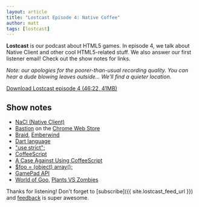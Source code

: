 ```yaml
---
layout: article
title: "Lostcast Episode 4: Native Coffee"
author: matt
tags: [lostcast]
---
```

**Lostcast** is our podcast about HTML5 games.
In episode 4, we talk about Native Client and other cool HTML5-related stuff. We also answer our first listener email! Check out the show notes for links.

_Note: our apologies for the poorer-than-usual recording quality. You can hear a dude blowing leaves outside... We'll find a quieter location._

<a class="download-podcast" href="http://media.lostdecadegames.com/lostcast/lostcast_episode_4_native_coffee.mp3">
	Download Lostcast episode 4 (46:22, 41MB)
</a>

## Show notes

* [NaCl (Native Client)](http://code.google.com/p/nativeclient/)
* [Bastion](http://supergiantgames.com/?page_id=242) on the [Chrome Web Store](https://chrome.google.com/webstore/detail/oohphhdkahjlioohbalmicpokoefkgid)
* [Braid](http://braid-game.com/), [Emberwind](http://operasoftware.github.com/Emberwind/)
* [Dart language](http://www.dartlang.org/)
* ["use strict";](http://ejohn.org/blog/ecmascript-5-strict-mode-json-and-more/)
* [CoffeeScript](http://jashkenas.github.com/coffee-script/)
* [A Case Against Using CoffeeScript](http://ryanflorence.com/2011/2012/case-against-coffeescript/)
* [$foo = (object) array();](https://gist.github.com/1483998)
* [GamePad API](https://wiki.mozilla.org/GamepadAPI)
* [World of Goo](http://2dboy.com/games.php), [Plants VS Zombies](http://www.popcap.com/games/plants-vs-zombies/online)

Thanks for listening! Don't forget to [subscribe]({{ site.lostcast_feed_url }}) and [feedback](mailto:hello@lostdecadegames.com) is super awesome.

